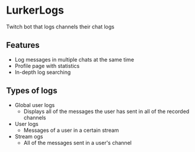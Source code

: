 # LurkerLogs
Twitch bot that logs channels their chat logs

## Features
- Log messages in multiple chats at the same time
- Profile page with statistics
- In-depth log searching

## Types of logs
- Global user logs 
  - Displays all of the messages the user has sent in all of the recorded channels
- User logs
  - Messages of a user in a certain stream
- Stream ogs
  - All of the messages sent in a user's channel
